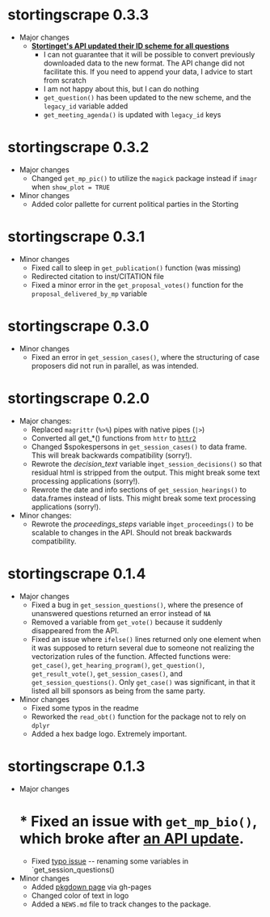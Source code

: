 # stortingscrape 0.3.3
- Major changes
    * [**Stortinget's API updated their ID scheme for all questions**](https://data.stortinget.no/nyhetsoversikt/endring-i-id-er/)
        - I can not guarantee that it will be possible to convert previously downloaded data to the new format. The API change did not facilitate this. If you need to append your data, I advice to start from scratch 
        - I am not happy about this, but I can do nothing
        - `get_question()` has been updated to the new scheme, and the `legacy_id` variable added
        - `get_meeting_agenda()` is updated with `legacy_id` keys

# stortingscrape 0.3.2

- Major changes
    * Changed `get_mp_pic()` to utilize the `magick` package instead if `imagr` when `show_plot = TRUE`
- Minor changes
    * Added color pallette for current political parties in the Storting

# stortingscrape 0.3.1

- Minor changes
    * Fixed call to sleep in `get_publication()` function (was missing)
    * Redirected citation to inst/CITATION file
    * Fixed a minor error in the `get_proposal_votes()` function for the `proposal_delivered_by_mp` variable

# stortingscrape 0.3.0

- Minor changes
    * Fixed an error in `get_session_cases()`, where the structuring of case proposers did not run in parallel, as was intended.

# stortingscrape 0.2.0

- Major changes:
    * Replaced `magrittr` (`%>%`) pipes with native pipes (`|>`)
    * Converted all get_*() functions from `httr` to [`httr2`](https://httr2.r-lib.org/)
    * Changed $spokespersons in `get_session_cases()` to data frame. This will break backwards compatibility (sorry!).
    * Rewrote the *decision_text* variable in`get_session_decisions()` so that residual html is stripped from the output. This might break some text processing applications (sorry!).
    * Rewrote the date and info sections of `get_session_hearings()` to data.frames instead of lists. This might break some text processing applications (sorry!).
- Minor changes:
    * Rewrote the *proceedings_steps* variable in`get_proceedings()` to be scalable to changes in the API. Should not break backwards compatibility.

# stortingscrape 0.1.4

- Major changes
    * Fixed a bug in `get_session_questions()`, where the presence of unanswered questions returned an error instead of `NA`
    * Removed a variable from `get_vote()` because it suddenly disappeared from the API.
    * Fixed an issue where `ifelse()` lines returned only one element when it was supposed to return several due to someone not realizing the vectorization rules of the function. Affected functions were: `get_case()`, `get_hearing_program()`, `get_question()`, `get_result_vote()`, `get_session_cases()`, and `get_session_questions()`. Only `get_case()` was significant, in that it listed all bill sponsors as being from the same party.
- Minor changes
    * Fixed some typos in the readme
    * Reworked the `read_obt()` function for the package not to rely on `dplyr`
    * Added a hex badge logo. Extremely important.

# stortingscrape 0.1.3

- Major changes
    # * Fixed an issue with `get_mp_bio()`, which broke after [an API update](https://data.stortinget.no/nyhetsoversikt/endringer-i-biografidata/).
    * Fixed [typo issue](https://github.com/martigso/stortingscrape/issues/3) -- renaming some variables in `get_session_questions()
- Minor changes
    * Added [pkgdown page](https://martigso.github.io/stortingscrape/) via gh-pages 
    * Changed color of text in logo
    * Added a `NEWS.md` file to track changes to the package.
